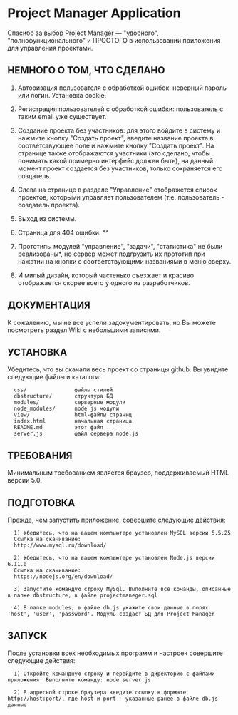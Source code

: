 Project Manager Application
=============================

Спасибо за выбор Project Manager — "удобного", "полнофункционального" и ПРОСТОГО в использовании приложения для управления проектами.

НЕМНОГО О ТОМ, ЧТО СДЕЛАНО
------------

1. Авторизация пользователя с обработкой  ошибок: неверный пароль или логин. Установка cookie.

2. Регистрация пользователей с обработкой ошибки: пользователь с таким email уже существует.

3. Создание проекта без участников: для этого войдите в систему и нажмите кнопку "Cоздать проект", введите название проекта в соответствующее поле и нажмите кнопку "Создать проект". На странице также отображаются участники (это сделано, чтобы понимать какой примерно интерфейс должен быть), на данный момент проект создается без участников, только сохраняется его создатель.

4. Слева на странице в разделе "Управление" отображется список проектов, которыми управляет пользователем (т.е.  пользователь - создатель проекта).

5. Выход из системы.

6. Страница для 404 ошибки. ^^

7. Прототипы модулей "управление", "задачи", "статистика" не были реализованы*, но сервер может подгрузить их прототип при нажатии на кнопки с соответствующими названиями в меню сверху.

7. И милый дизайн, который частенько съезжает и красиво отображается скорее всего у одного из разработчиков.

ДОКУМЕНТАЦИЯ
------------

К сожалению, мы не все успели задокументировать, но Вы можете посмотреть раздел Wiki с небольшими записями.


УСТАНОВКА
------------

Убедитесь, что вы скачали весь проект со страницы github. Вы увидите следующие файлы и каталоги:

      css/               файлы стилей
      dbstructure/       структура БД
      modules/           серверные модули
      node_modules/      node js модули
      view/              html-файлы страниц
      index.html         начальная страница
      README.md          этот файл
      server.js          файл сервера node.js

ТРЕБОВАНИЯ
------------

Минимальным требованием является браузер, поддерживаемый HTML версии 5.0.

ПОДГОТОВКА
-----------

Прежде, чем запустить приложение, совершите следующие действия:

      1) Убедитесь, что на вашем компьютере установлен MySQL версии 5.5.25
      Ссылка на скачивание:
      http://www.mysql.ru/download/

      2) Убедитесь, что на вашем компьютере установлен Node.js версии 6.11.0
      Ссылка на скачивание:
      https://nodejs.org/en/download/
      
      3) Запустите командую строку MySql. Выполните все команды, описанные в папке dbstructure, в файле projectmaneger.sql
      
      4) В папке modules, в файле db.js укажите свои данные в полях 'host', 'user', 'password'. Модуль создаст БД для Project Manager

ЗАПУСК
-----------

После установки всех необходимых программ и настроек совершите следующие действия:
      
      1) Откройте командную строку и перейдите в директорию с файлами приложения. Выполните команду: node server.js 
      
      2) В адресной строке браузера введите ссылку в формате http://host:port/, где host и port - указанные ранее в файле db.js данные
